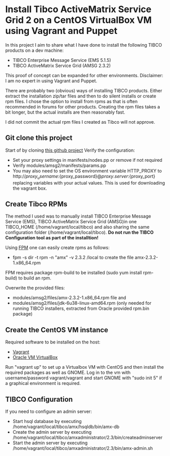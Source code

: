 # Install Tibco ActiveMatrix Service Grid 2 on a CentOS VirtualBox VM using Vagrant and Puppet

In this project I aim to share what I have done to install the following TIBCO products on a dev machine:
* TIBCO Enterprise Message Service (EMS 5.1.5)
* TIBCO ActiveMatrix Service Grid (AMSG 2.3.2)
 
This proof of concept can be expanded for other environments.
Disclaimer: I am no expert in using Vagrant and Puppet.

There are probably two (obvious) ways of installing TIBCO products. Either extract the installation zip/tar files and then to do silent installs or create rpm files.
I chose the option to install from rpms as that is often recommended in forums for other products. Creating the rpm files takes a bit longer, but the actual installs are then reasonably fast.

I did not commit the actual rpm files I created as Tibco will not approve.

## Git clone this project

Start of by cloning [this github project](https://github.com/charlbrink/vagrant-puppet-tibco-amsg2)
Verify the configuration:
* Set your proxy settings in manifests/nodes.pp or remove if not required
* Verify modules/amsg2/manifests/params.pp
* You may also need to set the OS environment variable HTTP_PROXY to http://${proxy_username}:${proxy_password}@${proxy.server}:${proxy_port} replacing variables with your actual values. This is used for downloading the vagrant box.

## Create Tibco RPMs

The method I used was to manually install TIBCO Enterprise Message Service (EMS), TIBCO ActiveMatrix Service Grid (AMSG)in one TIBCO_HOME (/home/vagrant/local/tibco) and also sharing the same configuration folder (/home/vagrant/local/tibco).
**Do not run the TIBCO Configuration tool as part of the installtion!**

Using [FPM](https://github.com/jordansissel/fpm/wiki) one can easily create rpms as follows:
* fpm -s dir -t rpm -n "amx" -v 2.3.2 /local to create the file amx-2.3.2-1.x86_64.rpm

FPM requires package rpm-build to be installed (sudo yum install rpm-build) to build an rpm.

Overwrite the provided files:
* modules/amsg2/files/amx-2.3.2-1.x86_64.rpm file and
* modules/amsg2/files/jdk-6u38-linux-amd64.rpm (only needed for running TIBCO installers, extracted from Oracle provided rpm.bin package)

## Create the CentOS VM instance

Required software to be installed on the host:
* [Vagrant](http://www.vagrantup.com/)
* [Oracle VM VirtualBox](https://www.virtualbox.org/)

Run "vagrant up" to set up a Virtualbox VM with CentOS and then install the required packages as well as GNOME.
Log in to the vm with username/password vagrant/vagrant and start GNOME with "sudo init 5" if a graphical environment is required.

## TIBCO Configuration
If you need to configure an admin server:
* Start hsql database by executing /home/vagrant/local/tibco/amx/hsqldb/bin/amx-db 
* Create the admin server by executing /home/vagrant/local/tibco/amxadministrator/2.3/bin/createadminserver
* Start the admin server by executing /home/vagrant/local/tibco/amxadministrator/2.3/bin/amx-admin.sh
